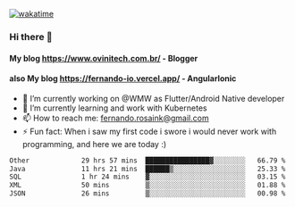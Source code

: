 [![wakatime](https://wakatime.com/badge/user/d5892087-17e6-46ab-8384-91a71a9b88d8.svg)](https://wakatime.com/@d5892087-17e6-46ab-8384-91a71a9b88d8)
### Hi there 👋

#### My blog https://www.ovinitech.com.br/ - Blogger
#### also My blog https://fernando-io.vercel.app/ - AngularIonic

- 🔭 I’m currently working on @WMW as Flutter/Android Native developer
- 🌱 I’m currently learning and work with Kubernetes
- 📫 How to reach me: fernando.rosaink@gmail.com 
- ⚡ Fun fact: When i saw my first code i swore i would never work with programming, and here we are today :)

<!--START_SECTION:waka-->

```txt
Other             29 hrs 57 mins  ████████████████▓░░░░░░░░   66.79 %
Java              11 hrs 21 mins  ██████▒░░░░░░░░░░░░░░░░░░   25.33 %
SQL               1 hr 24 mins    ▓░░░░░░░░░░░░░░░░░░░░░░░░   03.15 %
XML               50 mins         ▒░░░░░░░░░░░░░░░░░░░░░░░░   01.88 %
JSON              26 mins         ▒░░░░░░░░░░░░░░░░░░░░░░░░   00.98 %
```

<!--END_SECTION:waka-->

